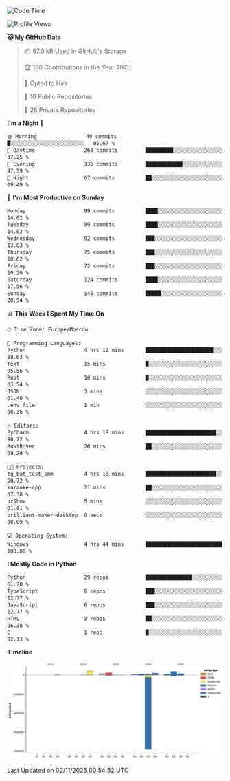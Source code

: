 <!--START_SECTION:waka-->
![Code Time](http://img.shields.io/badge/Code%20Time-841%20hrs%209%20mins-blue)

![Profile Views](http://img.shields.io/badge/Profile%20Views-0-blue)

**🐱 My GitHub Data** 

> 📦 67.0 kB Used in GitHub's Storage 
 > 
> 🏆 160 Contributions in the Year 2025
 > 
> 💼 Opted to Hire
 > 
> 📜 10 Public Repositories 
 > 
> 🔑 28 Private Repositories 
 > 
**I'm a Night 🦉** 

```text
🌞 Morning                40 commits          █░░░░░░░░░░░░░░░░░░░░░░░░   05.67 % 
🌆 Daytime                263 commits         █████████░░░░░░░░░░░░░░░░   37.25 % 
🌃 Evening                336 commits         ████████████░░░░░░░░░░░░░   47.59 % 
🌙 Night                  67 commits          ██░░░░░░░░░░░░░░░░░░░░░░░   09.49 % 
```
📅 **I'm Most Productive on Sunday** 

```text
Monday                   99 commits          ████░░░░░░░░░░░░░░░░░░░░░   14.02 % 
Tuesday                  99 commits          ████░░░░░░░░░░░░░░░░░░░░░   14.02 % 
Wednesday                92 commits          ███░░░░░░░░░░░░░░░░░░░░░░   13.03 % 
Thursday                 75 commits          ███░░░░░░░░░░░░░░░░░░░░░░   10.62 % 
Friday                   72 commits          ███░░░░░░░░░░░░░░░░░░░░░░   10.20 % 
Saturday                 124 commits         ████░░░░░░░░░░░░░░░░░░░░░   17.56 % 
Sunday                   145 commits         █████░░░░░░░░░░░░░░░░░░░░   20.54 % 
```


📊 **This Week I Spent My Time On** 

```text
🕑︎ Time Zone: Europe/Moscow

💬 Programming Languages: 
Python                   4 hrs 12 mins       ██████████████████████░░░   88.63 % 
Text                     15 mins             █░░░░░░░░░░░░░░░░░░░░░░░░   05.56 % 
Rust                     10 mins             █░░░░░░░░░░░░░░░░░░░░░░░░   03.54 % 
JSON                     3 mins              ░░░░░░░░░░░░░░░░░░░░░░░░░   01.40 % 
.env file                1 min               ░░░░░░░░░░░░░░░░░░░░░░░░░   00.36 % 

🔥 Editors: 
PyCharm                  4 hrs 18 mins       ███████████████████████░░   90.72 % 
RustRover                26 mins             ██░░░░░░░░░░░░░░░░░░░░░░░   09.28 % 

🐱‍💻 Projects: 
tg_bot_test_smm          4 hrs 18 mins       ███████████████████████░░   90.72 % 
karaoke-app              21 mins             ██░░░░░░░░░░░░░░░░░░░░░░░   07.38 % 
axShow                   5 mins              ░░░░░░░░░░░░░░░░░░░░░░░░░   01.81 % 
brilliant-maker-desktop  0 secs              ░░░░░░░░░░░░░░░░░░░░░░░░░   00.09 % 

💻 Operating System: 
Windows                  4 hrs 44 mins       █████████████████████████   100.00 % 
```

**I Mostly Code in Python** 

```text
Python                   29 repos            ███████████████░░░░░░░░░░   61.70 % 
TypeScript               6 repos             ███░░░░░░░░░░░░░░░░░░░░░░   12.77 % 
JavaScript               6 repos             ███░░░░░░░░░░░░░░░░░░░░░░   12.77 % 
HTML                     3 repos             ██░░░░░░░░░░░░░░░░░░░░░░░   06.38 % 
C                        1 repo              █░░░░░░░░░░░░░░░░░░░░░░░░   02.13 % 
```



**Timeline**

![Lines of Code chart](https://raw.githubusercontent.com/adlemx/adlemx/main/assets/bar_graph.png)


 Last Updated on 02/11/2025 00:54:52 UTC
<!--END_SECTION:waka-->
